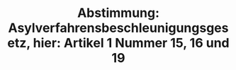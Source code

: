 ---
abstimmung:
  abstimmung: 5
  bundestagssitzung: 130
  datum: 15. Oktober 2015
  legislaturperiode: 18
categories:
- Inneres
data:
- title: Abstimmungsergebnis 20151015_5-data.pdf
  url: /res/abstimmungsliste/20151015_5-data.pdf
- title: Abstimmungsergebnis 20151015_5_xls-data.csv
  url: /res/abstimmungsliste/csv/20151015_5_xls-data.csv
documents:
- local: /res/abstimmungsdaten/018-130-05/1806185.pdf
  title: Drucksache 18/06185.pdf
  url: http://dip21.bundestag.de/dip21/btd/18/061/1806185.pdf
- local: /res/abstimmungsdaten/018-130-05/1806386.pdf
  title: Drucksache 18/06386.pdf
  url: http://dip21.bundestag.de/dip21/btd/18/063/1806386.pdf
ergebnis:
  cdu/csu:
    enthaltung: 0
    gesamt: 310
    ja: 301
    nein: 0
    nichtabgegeben: 9
    ungueltig: 0
  die.linke:
    enthaltung: 0
    gesamt: 64
    ja: 0
    nein: 57
    nichtabgegeben: 7
    ungueltig: 0
  file: 20151015_5_xls-data.csv
  gruenen:
    enthaltung: 48
    gesamt: 63
    ja: 1
    nein: 10
    nichtabgegeben: 4
    ungueltig: 0
  spd:
    enthaltung: 8
    gesamt: 193
    ja: 173
    nein: 1
    nichtabgegeben: 11
    ungueltig: 0
layout: abstimmung
links:
- title: https://www.bundestag.de/parlament/plenum/abstimmung/abstimmung?id=360
  url: https://www.bundestag.de/parlament/plenum/abstimmung/abstimmung?id=360
- title: http://www.abgeordnetenwatch.de/verschaerfung_des_asylrechts_asylpaket_i-1105-766.html
  url: http://www.abgeordnetenwatch.de/verschaerfung_des_asylrechts_asylpaket_i-1105-766.html
preview: 'Deutscher Bundestag


  130. Sitzung des Deutschen Bundestages

  am Donnerstag, 15.Oktober 2015


  Endgültiges Ergebnis der Namentlichen Abstimmung Nr. 5


  Gesetzentwurf der Fraktionen der CDU/CSU und SPD

  Entwurf eines Asylverfahrensbeschleunigungsgesetzes

  - Drucksachen 18/6185 und 18/6386 -


  Abgegebene Stimmen insgesamt:


  599


  Nicht abgegebene Stimmen:

  Ja-Stimmen:


  31

  475


  Nein-Stimmen:


  68


  Enthaltungen:


  56


  Ungültige:


  Berlin, den 15.10.2015


  0


  Beginn: 13:11

  Ende: 13:13

  '
tags:
- Asyl
- Bleiberecht
- Integration
title: 'Abstimmung: Asylverfahrensbeschleunigungsgesetz, hier: Artikel 1 Nummer 15,
  16 und 19'
---